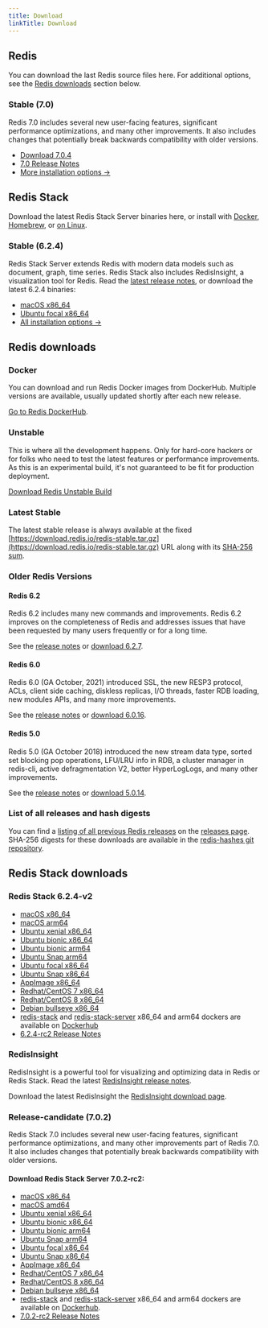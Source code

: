 ```yaml
---
title: Download
linkTitle: Download
---
```

<div class="download-cards">
<div id="download-redis">

## Redis

You can download the last Redis source files here. For additional options, see the [Redis downloads](#redis-downloads) section below.

### Stable (7.0)

Redis 7.0 includes several new user-facing features, significant performance optimizations, and many other improvements. It also includes changes that potentially break backwards compatibility with older versions.

* [Download 7.0.4](https://github.com/redis/redis/archive/7.0.4.tar.gz)
* [7.0 Release Notes](https://raw.githubusercontent.com/redis/redis/7.0/00-RELEASENOTES)
* [More installation options ->](#redis-downloads)

</div>

<div id="download-redis-stack">

## Redis Stack

Download the latest Redis Stack Server binaries here, or install with [Docker](/docs/stack/get-started/install/docker), [Homebrew](/docs/stack/get-started/install/mac-os), or [on Linux](/docs/stack/get-started/install/linux).

### Stable (6.2.4)

Redis Stack Server extends Redis with modern data models such as document, graph, time series. Redis Stack also includes RedisInsight, a visualization tool for Redis. Read the [latest release notes](https://github.com/redis-stack/redis-stack/releases/tag/v6.2.4-v1), or download the latest 6.2.4 binaries:

* [macOS x86_64](https://packages.redis.io/redis-stack/redis-stack-server-6.2.4-v2.catalina.x86_64.zip)
* [Ubuntu focal x86_64](https://packages.redis.io/redis-stack/redis-stack-server-6.2.4-v2.focal.x86_64.tar.gz)
* [All installation options ->](#redis-stack-downloads)
</div>
</div>

<div id="download-details">

## Redis downloads

### Docker

You can download and run Redis Docker images from DockerHub. Multiple versions are available, usually updated shortly after each new release.

[Go to Redis DockerHub](https://hub.docker.com/_/redis).

### Unstable

This is where all the development happens. Only for hard-core hackers or for folks who need to test the latest features or performance improvements. As this is an experimental build, it's not guaranteed to be fit for production deployment.

[Download Redis Unstable Build](https://github.com/redis/redis/archive/unstable.tar.gz)

### Latest Stable

The latest stable release is always available at the fixed [https://download.redis.io/redis-stable.tar.gz](https://download.redis.io/redis-stable.tar.gz) URL along with its [SHA-256 sum](https://download.redis.io/redis-stable.tar.gz.SHA256SUM).

### Older Redis Versions

#### Redis 6.2

Redis 6.2 includes many new commands and improvements. Redis 6.2 improves on the completeness of Redis and addresses issues that have been requested by many users frequently or for a long time.

See the [release notes](https://raw.githubusercontent.com/redis/redis/6.2/00-RELEASENOTES) or [download 6.2.7](https://download.redis.io/releases/redis-6.2.7.tar.gz).

#### Redis 6.0

Redis 6.0 (GA October, 2021) introduced SSL, the new RESP3 protocol, ACLs, client side caching, diskless replicas, I/O threads, faster RDB loading, new modules APIs, and many more improvements.

See the [release notes](https://raw.githubusercontent.com/redis/redis/6.0/00-RELEASENOTES) or [download 6.0.16](https://download.redis.io/releases/redis-6.0.16.tar.gz).

#### Redis 5.0

Redis 5.0 (GA October 2018) introduced the new stream data type, sorted set blocking pop operations, LFU/LRU info in RDB, a cluster manager in redis-cli, active defragmentation V2, better HyperLogLogs, and many other improvements.

See the [release notes](https://raw.githubusercontent.com/redis/redis/5.0/00-RELEASENOTES) or [download 5.0.14](https://download.redis.io/releases/redis-5.0.14.tar.gz).

### List of all releases and hash digests

You can find a [listing of all previous Redis releases](https://download.redis.io/releases/) on the [releases page](https://download.redis.io/releases/). SHA-256 digests for these downloads are available in the [redis-hashes git repository](https://github.com/redis/redis-hashes/).

## Redis Stack downloads

### Redis Stack 6.2.4-v2

* [macOS x86_64](https://packages.redis.io/redis-stack/redis-stack-server-6.2.4-v2.catalina.x86_64.zip)
* [macOS arm64](https://packages.redis.io/redis-stack/redis-stack-server-6.2.4-v2.monterey.arm64.zip)
* [Ubuntu xenial x86_64](https://packages.redis.io/redis-stack/redis-stack-server-6.2.4-v2.xenial.x86_64.tar.gz)
* [Ubuntu bionic x86_64](https://packages.redis.io/redis-stack/redis-stack-server-6.2.4-v2.bionic.x86_64.tar.gz)
* [Ubuntu bionic arm64](https://packages.redis.io/redis-stack/redis-stack-server-6.2.4-v2.bionic.arm64.tar.gz)
* [Ubuntu Snap arm64](https://packages.redis.io/redis-stack/redis-stack-server-6.2.4-v2.arm64.snap)
* [Ubuntu focal x86_64](https://packages.redis.io/redis-stack/redis-stack-server-6.2.4-v2.focal.x86_64.tar.gz)
* [Ubuntu Snap x86_64](https://packages.redis.io/redis-stack/redis-stack-server-6.2.4-v2.x86_64.snap)
* [AppImage x86_64](https://packages.redis.io/redis-stack/redis-stack-server-6.2.4-v2-x86_64.AppImage)
* [Redhat/CentOS 7 x86_64](https://packages.redis.io/redis-stack/redis-stack-server-6.2.4-v2.rhel7.x86_64.tar.gz)
* [Redhat/CentOS 8 x86_64](https://packages.redis.io/redis-stack/redis-stack-server-6.2.4-v2.rhel8.x86_64.tar.gz)
* [Debian bullseye x86_64](https://packages.redis.io/redis-stack/redis-stack-server-6.2.4-v2.bullseye.x86_64.tar.gz)
* [redis-stack](https://hub.docker.com/r/redis/redis-stack) and [redis-stack-server](https://hub.docker.com/r/redis/redis-stack-server) x86_64 and arm64 dockers are available on [Dockerhub](https://hub.docker.com/u/redis)
* [6.2.4-rc2 Release Notes](https://github.com/redis-stack/redis-stack/releases/tag/v6.2.4-v2)

### RedisInsight

RedisInsight is a powerful tool for visualizing and optimizing data in Redis or Redis Stack. Read the latest [RedisInsight release notes](https://github.com/RedisInsight/RedisInsight/releases).

Download the latest RedisInsight the [RedisInsight download page](https://redis.com/redis-enterprise/redis-insight/).

### Release-candidate (7.0.2)

Redis Stack 7.0 includes several new user-facing features, significant performance optimizations, and many other improvements part of Redis 7.0. It also includes changes that potentially break backwards compatibility with older versions.

#### Download Redis Stack Server 7.0.2-rc2:

* [macOS x86_64](https://packages.redis.io/redis-stack/redis-stack-server-7.0.2-RC2.catalina.x86_64.zip)
* [macOS amd64](https://packages.redis.io/redis-stack/redis-stack-server-7.0.2-RC2.monterey.arm64.zip)
* [Ubuntu xenial x86_64](https://packages.redis.io/redis-stack/redis-stack-server-7.0.2-RC2.xenial.x86_64.tar.gz)
* [Ubuntu bionic x86_64](https://packages.redis.io/redis-stack/redis-stack-server-7.0.2-RC2.bionic.x86_64.tar.gz)
* [Ubuntu bionic arm64](https://packages.redis.io/redis-stack/redis-stack-server-7.0.2-RC2.bionic.arm64.tar.gz)
* [Ubuntu Snap arm64](https://packages.redis.io/redis-stack/redis-stack-server-7.0.2-RC2.arm64.snap)
* [Ubuntu focal x86_64](https://packages.redis.io/redis-stack/redis-stack-server-7.0.2-RC2.focal.x86_64.tar.gz)
* [Ubuntu Snap x86_64](https://packages.redis.io/redis-stack/redis-stack-server-7.0.2-RC2.x86_64.snap)
* [AppImage x86_64](https://packages.redis.io/redis-stack/redis-stack-server-7.0.2-RC2-x86_64.AppImage)
* [Redhat/CentOS 7 x86_64](https://packages.redis.io/redis-stack/redis-stack-server-7.0.2-RC2.rhel7.x86_64.tar.gz)
* [Redhat/CentOS 8 x86_64](https://packages.redis.io/redis-stack/redis-stack-server-7.0.2-RC2.rhel8.x86_64.tar.gz)
* [Debian bullseye x86_64](https://packages.redis.io/redis-stack/redis-stack-server-7.0.2-RC2.bullseye.x86_64.tar.gz)
* [redis-stack](https://hub.docker.com/r/redis/redis-stack) and [redis-stack-server](https://hub.docker.com/r/redis/redis-stack-server) x86_64 and arm64 dockers are available on [Dockerhub](https://hub.docker.com/u/redis).
* [7.0.2-rc2 Release Notes](https://github.com/redis-stack/redis-stack/releases/tag/v7.0.2-rc2)
</div>

